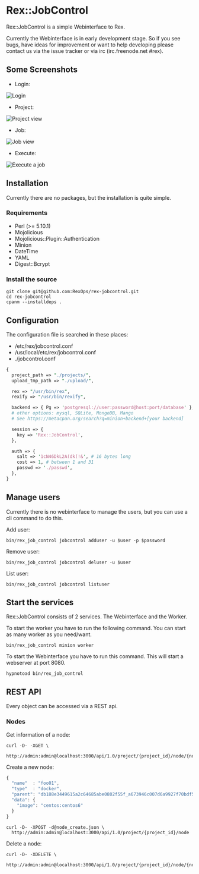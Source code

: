 # Rex::JobControl

Rex::JobControl is a simple Webinterface to Rex.

Currently the Webinterface is in early development stage. So if you see bugs, have ideas for improvement or want to help developing please contact us via the issue tracker or via irc (irc.freenode.net #rex).

## Some Screenshots

* Login:

![Login](https://raw.githubusercontent.com/RexOps/rex-jobcontrol/master/screenshots/login.png)


* Project:

![Project view](https://raw.githubusercontent.com/RexOps/rex-jobcontrol/master/screenshots/projects.png)


* Job:

![Job view](https://raw.githubusercontent.com/RexOps/rex-jobcontrol/master/screenshots/job.png)


* Execute:

![Execute a job](https://raw.githubusercontent.com/RexOps/rex-jobcontrol/master/screenshots/execute.png)


## Installation

Currently there are no packages, but the installation is quite simple.

### Requirements

* Perl (>= 5.10.1)
* Mojolicious
* Mojolicious::Plugin::Authentication
* Minion
* DateTime
* YAML
* Digest::Bcrypt

### Install the source

```
git clone git@github.com:RexOps/rex-jobcontrol.git
cd rex-jobcontrol
cpanm --installdeps .
```

## Configuration

The configuration file is searched in these places:

* /etc/rex/jobcontrol.conf
* /usr/local/etc/rex/jobcontrol.conf
* ./jobcontrol.conf

```perl
{
  project_path => "./projects/",
  upload_tmp_path => "./upload/",

  rex => "/usr/bin/rex",
  rexify => "/usr/bin/rexify",

  backend => { Pg => 'postgresql://user:password@host:port/database' },
  # other options: mysql, SQLite, MongoDB, Mango
  # See https://metacpan.org/search?q=minion+backend+[your backend]

  session => {
    key => 'Rex::JobControl',
  },

  auth => {
    salt => '1cN46DkL2A(dk(!&', # 16 bytes long
    cost => 1, # between 1 and 31
    passwd => './passwd',
  },
}
```

## Manage users

Currently there is no webinterface to manage the users, but you can use a cli command to do this.

Add user:
```
bin/rex_job_control jobcontrol adduser -u $user -p $password
```

Remove user:
```
bin/rex_job_control jobcontrol deluser -u $user
```

List user:
```
bin/rex_job_control jobcontrol listuser
```

## Start the services

Rex::JobControl consists of 2 services. The Webinterface and the Worker.

To start the worker you have to run the following command. You can start as many worker as you need/want.

```
bin/rex_job_control minion worker
```

To start the Webinterface you have to run this command. This will start a webserver at port 8080. 
```
hypnotoad bin/rex_job_control 
```



## REST API

Every object can be accessed via a REST api.

### Nodes

Get information of a node:

```
curl -D- -XGET \
  http://admin:admin@localhost:3000/api/1.0/project/{project_id}/node/{node_id}
```

Create a new node:

```javascript
{
  "name"  : "foo01",
  "type"  : "docker",
  "parent": "db188e3449615a2c64685abe0802f55f_a673946c007d6a9927f70bdf5d491861",
  "data": {
    "image": "centos:centos6"
  }
}
```

```
curl -D- -XPOST -d@node_create.json \
  http://admin:admin@localhost:3000/api/1.0/project/{project_id}/node
```

Delete a node:

```
curl -D- -XDELETE \
  http://admin:admin@localhost:3000/api/1.0/project/{project_id}/node/{node_id}
```


